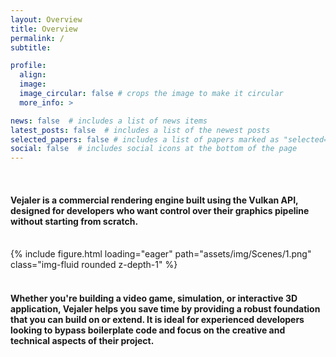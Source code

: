```yaml
---
layout: Overview
title: Overview
permalink: /
subtitle:

profile:
  align:
  image:
  image_circular: false # crops the image to make it circular
  more_info: >

news: false  # includes a list of news items
latest_posts: false  # includes a list of the newest posts
selected_papers: false # includes a list of papers marked as "selected={true}"
social: false  # includes social icons at the bottom of the page
---
```


<br>

#### Vejaler is a commercial rendering engine built using the Vulkan API, designed for developers who want control over their graphics pipeline without starting from scratch.


<br>

<div class="row mt-3">
    <div class="col-sm mt-3 mt-md-0">
        {% include figure.html loading="eager" path="assets/img/Scenes/1.png" class="img-fluid rounded z-depth-1" %}
    </div>
</div>

<br>

#### Whether you're building a video game, simulation, or interactive 3D application, Vejaler helps you save time by providing a robust foundation that you can build on or extend. It is ideal for experienced developers looking to bypass boilerplate code and focus on the creative and technical aspects of their project.
